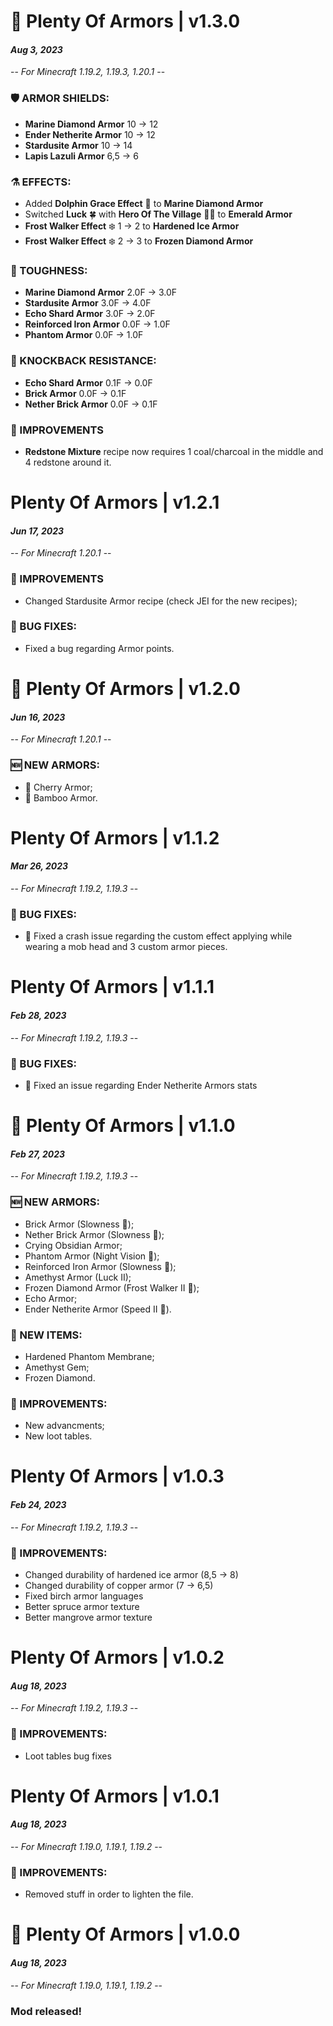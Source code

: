 # 🚩 Plenty Of Armors | v1.3.0
#### *Aug 3, 2023*
-- *For Minecraft 1.19.2, 1.19.3, 1.20.1* --

### 🛡️ ARMOR SHIELDS:
-   **Marine Diamond Armor** 10 -> 12
-   **Ender Netherite Armor** 10 -> 12
-   **Stardusite Armor** 10 -> 14
-   **Lapis Lazuli Armor** 6,5 -> 6

### ⚗️ EFFECTS:
-   Added **Dolphin Grace Effect**  🐬 to **Marine Diamond Armor**
-   Switched **Luck** 🍀 with **Hero Of The Village**  🦸‍♂️ to **Emerald Armor**
-   **Frost Walker Effect** ❄️ 1 -> 2 to **Hardened Ice Armor**
-   **Frost Walker Effect** ❄️ 2 -> 3 to **Frozen Diamond Armor**

### 🦾 TOUGHNESS:
-   **Marine Diamond Armor**  2.0F -> 3.0F
-   **Stardusite Armor**  3.0F -> 4.0F
-   **Echo Shard Armor**  3.0F -> 2.0F
-   **Reinforced Iron Armor**  0.0F -> 1.0F
-   **Phantom Armor**  0.0F -> 1.0F

### 🤼 KNOCKBACK RESISTANCE:
-   **Echo Shard Armor**  0.1F -> 0.0F
-   **Brick Armor**  0.0F -> 0.1F
-   **Nether Brick Armor**  0.0F -> 0.1F

### 🔨 IMPROVEMENTS
-   **Redstone Mixture** recipe now requires 1 coal/charcoal in the middle and 4 redstone around it.

# Plenty Of Armors | v1.2.1
#### *Jun 17, 2023*
-- *For Minecraft 1.20.1* --

### 🔨 IMPROVEMENTS
-   Changed Stardusite Armor recipe (check JEI for the new recipes);

### 👾 BUG FIXES:
-   Fixed a bug regarding Armor points.

# 🚩 Plenty Of Armors | v1.2.0
#### *Jun 16, 2023*
-- *For Minecraft 1.20.1* --

### 🆕 NEW ARMORS:
-   🌸 Cherry Armor;
-   🎍 Bamboo Armor.

# Plenty Of Armors | v1.1.2
#### *Mar 26, 2023*
-- *For Minecraft 1.19.2, 1.19.3* --

### 👾 BUG FIXES:
- 🔧 Fixed a crash issue regarding the custom effect applying while wearing a mob head and 3 custom armor pieces.

# Plenty Of Armors | v1.1.1
#### *Feb 28, 2023*
-- *For Minecraft 1.19.2, 1.19.3* --

### 👾 BUG FIXES:
- 🔧 Fixed an issue regarding Ender Netherite Armors stats
 
# 🚩 Plenty Of Armors | v1.1.0
#### *Feb 27, 2023*
-- *For Minecraft 1.19.2, 1.19.3* --

### 🆕 NEW ARMORS:

-   Brick Armor (Slowness 🐌);
-   Nether Brick Armor (Slowness 🐌);
-   Crying Obsidian Armor;
-   Phantom Armor (Night Vision 🌚);
-   Reinforced Iron Armor (Slowness 🐌);
-   Amethyst Armor (Luck II);
-   Frozen Diamond Armor (Frost Walker II 🧊);
-   Echo Armor;
-   Ender Netherite Armor (Speed II 🐆).

### 💎 NEW ITEMS:

-   Hardened Phantom Membrane;
-   Amethyst Gem;
-   Frozen Diamond.

### 🔨 IMPROVEMENTS:

-   New advancments;
-   New loot tables.

# Plenty Of Armors | v1.0.3
#### *Feb 24, 2023*
-- *For Minecraft 1.19.2, 1.19.3* --

### 🔨 IMPROVEMENTS:
-   Changed durability of hardened ice armor (8,5 -> 8)
-   Changed durability of copper armor (7 -> 6,5)
-   Fixed birch armor languages
-   Better spruce armor texture
-   Better mangrove armor texture

# Plenty Of Armors | v1.0.2
#### *Aug 18, 2023*
-- *For Minecraft 1.19.2, 1.19.3* --

### 🔨 IMPROVEMENTS:
-   Loot tables bug fixes
 
# Plenty Of Armors | v1.0.1
#### *Aug 18, 2023*
-- *For Minecraft 1.19.0, 1.19.1, 1.19.2* --

### 🔨 IMPROVEMENTS:
- Removed stuff in order to lighten the file.

# 🚩 Plenty Of Armors | v1.0.0
#### *Aug 18, 2023*
-- *For Minecraft 1.19.0, 1.19.1, 1.19.2* --

### Mod released!
